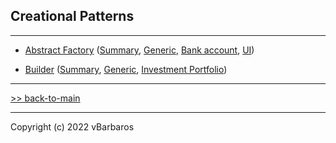 ## Creational Patterns
<hr>

* [Abstract Factory](abstract-factory/)
  ([Summary](abstract-factory/README.md),
   [Generic](abstract-factory/abstract_factory_generic.py), 
   [Bank account](abstract-factory/abstract_factory_account.py), 
   [UI](abstract-factory/abstract_factory_ui.py))

* [Builder](builder/) 
  ([Summary](builder/README.md),
   [Generic](builder/builder_generic.py), 
   [Investment Portfolio](builder/builder_portfolio.py))

<hr>

[>> back-to-main](../README.md)
<hr>
Copyright (c) 2022 vBarbaros